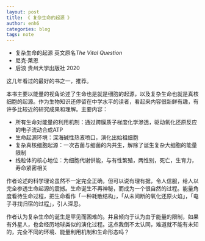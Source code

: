 ```yaml
---
layout: post
title: 《 复杂生命的起源 》
author: enh6
categories: blog
tags: note
---
```


- 复杂生命的起源 英文原名*The Vital Question*
- 尼克·莱恩
- 后浪 贵州大学出版社 2020

这几年看过的最好的书之一，推荐。

本书主要以能量的视角论述了生命也是就是细胞的起源，以及复杂生命也就是真核细胞的起源。作为生物知识还停留在中学水平的读者，看起来内容很新鲜有趣，有许多比较近的研究成果和理解。主要内容：

- 所有生命对能量的利用机制：通过跨膜质子梯度化学渗透，驱动氧化还原反应的电子流动合成ATP
- 生命起源环境：深海碱性热液喷口，演化出始祖细胞
- 复杂真核细胞起源：一次古菌与细菌的内共生，解除了诞生复杂大细胞的能量限制
- 线粒体的核心地位：为细胞代谢供能，与有性繁殖，两性别，死亡，生育力，寿命紧密相关

作者论述的科学理论虽然不一定完全正确，但可以说有理有据，令人信服，给人以完全参透生命起源的震撼。生命诞生不再神秘，而成为一个很自然的过程。能量角度看待生命过程，把生命看作「一种耗散结构」，「从未间断的氧化还原火焰」，「电子寻找归宿的过程」，引人深思。

作者认为复杂生命的诞生是罕见而困难的。并且倾向于认为由于能量的限制，如果有外星人，也会经历地球类似的演化过程。这点我倒不太认同，难道就不能有未知的，完全不同的环境、能量利用机制和生命形态吗？